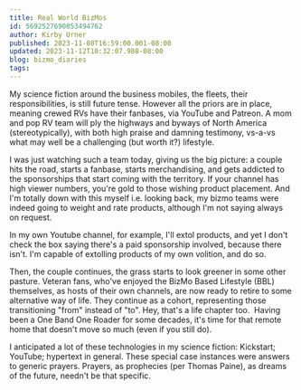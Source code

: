 ```yaml
---
title: Real World BizMos
id: 5692527690853494762
author: Kirby Urner
published: 2023-11-08T16:59:00.001-08:00
updated: 2023-11-12T10:32:07.988-08:00
blog: bizmo_diaries
tags: 
---
```


My science fiction around the business mobiles, the fleets, their responsibilities, is still future tense. However all the priors are in place, meaning crewed RVs have their fanbases, via YouTube and Patreon. A mom and pop RV team will ply the highways and byways of North America (stereotypically), with both high praise and damning testimony, vs-a-vs what may well be a challenging (but worth it?) lifestyle.

I was just watching such a team today, giving us the big picture: a couple hits the road, starts a fanbase, starts merchandising, and gets addicted to the sponsorships that start coming with the territory. If your channel has high viewer numbers, you're gold to those wishing product placement. And I'm totally down with this myself i.e. looking back, my bizmo teams were indeed going to weight and rate products, although I'm not saying always on request.

In my own Youtube channel, for example, I'll extol products, and yet I don't check the box saying there's a paid sponsorship involved, because there isn't. I'm capable of extolling products of my own volition, and do so.

Then, the couple continues, the grass starts to look greener in some other pasture. Veteran fans, who've enjoyed the BizMo Based Lifestyle (BBL) themselves, as hosts of their own channels, are now ready to retire to some alternative way of life. They continue as a cohort, representing those transitioning "from" instead of "to". Hey, that's a life chapter too.  Having been a One Band One Roader for some decades, it's time for that remote home that doesn't move so much (even if you still do).

I anticipated a lot of these technologies in my science fiction: Kickstart; YouTube; hypertext in general. These special case instances were answers to generic prayers. Prayers, as prophecies (per Thomas Paine), as dreams of the future, needn't be that specific.